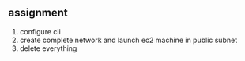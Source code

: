## assignment
   1. configure cli
   2. create complete network and launch ec2 machine in public subnet 
   3. delete everything 
